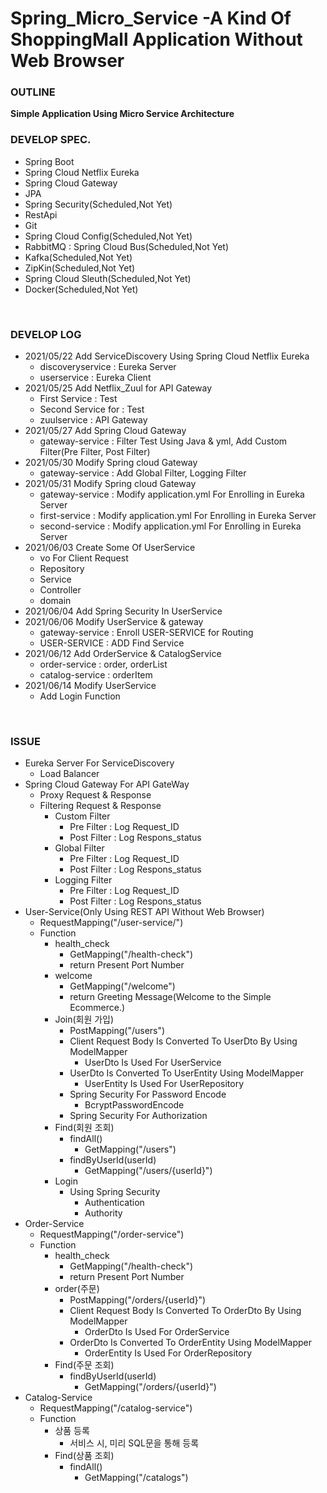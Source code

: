 # Spring_Micro_Service -A Kind Of ShoppingMall Application Without Web Browser
### OUTLINE
**Simple Application Using Micro Service Architecture**</br>

### DEVELOP SPEC.
- Spring Boot
- Spring Cloud Netflix Eureka 
- Spring Cloud Gateway
- JPA
- Spring Security(Scheduled,Not Yet)
- RestApi
- Git
- Spring Cloud Config(Scheduled,Not Yet)
- RabbitMQ : Spring Cloud Bus(Scheduled,Not Yet)
- Kafka(Scheduled,Not Yet)
- ZipKin(Scheduled,Not Yet)
- Spring Cloud Sleuth(Scheduled,Not Yet)
- Docker(Scheduled,Not Yet)
</br>

### DEVELOP LOG
- 2021/05/22 Add ServiceDiscovery Using Spring Cloud Netflix Eureka
	- discoveryservice : Eureka Server
	- userservice : Eureka Client
- 2021/05/25 Add Netflix_Zuul for API Gateway
	- First Service : Test
	- Second Service for : Test
	- zuulservice  : API Gateway
- 2021/05/27 Add Spring Cloud Gateway
	- gateway-service : Filter Test Using Java & yml, Add Custom Filter(Pre Filter, Post Filter)
- 2021/05/30 Modify Spring cloud Gateway
	- gateway-service : Add Global Filter, Logging Filter
- 2021/05/31 Modify Spring cloud Gateway
	- gateway-service : Modify application.yml For Enrolling in Eureka Server 
	- first-service : Modify application.yml For Enrolling in Eureka Server 
	- second-service : Modify application.yml For Enrolling in Eureka Server 
- 2021/06/03 Create Some Of UserService
	- vo For Client Request
	- Repository
	- Service
	- Controller
	- domain
- 2021/06/04 Add Spring Security In UserService
- 2021/06/06 Modify UserService & gateway
	- gateway-service : Enroll USER-SERVICE for Routing
	- USER-SERVICE : ADD Find Service
- 2021/06/12 Add OrderService & CatalogService
	- order-service : order, orderList
	- catalog-service : orderItem
- 2021/06/14 Modify UserService
	- Add Login Function
</br>

### ISSUE
- Eureka Server For ServiceDiscovery
	- Load Balancer
- Spring Cloud Gateway For API GateWay
	- Proxy Request & Response
	- Filtering Request & Response
		- Custom Filter
			- Pre Filter : Log Request_ID
			- Post Filter : Log Respons_status
		- Global Filter
			- Pre Filter : Log Request_ID
			- Post Filter : Log Respons_status
		- Logging Filter
			- Pre Filter : Log Request_ID
			- Post Filter : Log Respons_status
- User-Service(Only Using REST API Without Web Browser)
	- RequestMapping("/user-service/")
	- Function
		- health_check
			- GetMapping("/health-check")
			- return Present Port Number
		- welcome
			- GetMapping("/welcome")
			- return Greeting Message(Welcome to the Simple Ecommerce.)
		- Join(회원 가입)
			- PostMapping("/users")
			- Client Request Body Is Converted To UserDto By Using ModelMapper
				- UserDto Is Used For UserService
			- UserDto Is Converted To UserEntity Using ModelMapper
				- UserEntity Is Used For UserRepository
			- Spring Security For Password Encode
				- BcryptPasswordEncode
			- Spring Security For Authorization
		- Find(회원 조회)
			- findAll()
				- GetMapping("/users")
			- findByUserId(userId)
				- GetMapping("/users/{userId}")
		- Login
			- Using Spring Security
				- Authentication
				- Authority
- Order-Service
	- RequestMapping("/order-service")
	- Function
		- health_check
			- GetMapping("/health-check")
			- return Present Port Number
		- order(주문)
			- PostMapping("/orders/{userId}")
			- Client Request Body Is Converted To OrderDto By Using ModelMapper
				- OrderDto Is Used For OrderService
			- OrderDto Is Converted To OrderEntity Using ModelMapper
				- OrderEntity Is Used For OrderRepository
		- Find(주문 조회)
			- findByUserId(userId)
				- GetMapping("/orders/{userId}")
- Catalog-Service
	- RequestMapping("/catalog-service")
	- Function
		- 상품 등록
			- 서비스 시, 미리 SQL문을 통해 등록
		- Find(상품 조회)
			- findAll()
				- GetMapping("/catalogs")